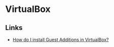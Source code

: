 VirtualBox
==========

Links
-----

 * [How do I install Guest Additions in VirtualBox?](http://askubuntu.com/questions/22743/how-do-i-install-guest-additions-in-virtualbox)

